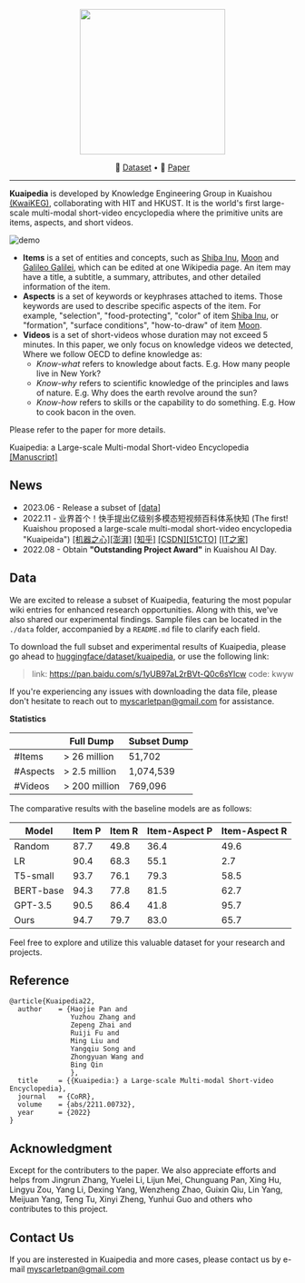 <p align="center">
<img width="256px" src="./images/logo.jpeg"/>
</p>

<p align="center">
🤗 <a href="https://huggingface.co/datasets/kwaikeg/kuaipedia" target="_blank">Dataset</a> • 📃 <a href="https://arxiv.org/abs/2211.00732" target="_blank">Paper</a>
</p>
<hr/>

**Kuaipedia** is developed by Knowledge Engineering Group in Kuaishou [(KwaiKEG)](https://github.com/KwaiKEG), collaborating with HIT and HKUST. It is the world's first large-scale multi-modal short-video encyclopedia where the primitive units are items, aspects, and short videos. 

![demo](./images/demo-case.gif)

* **Items** is a set of entities and concepts, such as [Shiba Inu](https://en.wikipedia.org/wiki/Shiba_Inu), [Moon](https://en.wikipedia.org/wiki/Moon) and [Galileo Galilei](https://en.wikipedia.org/wiki/Galileo_Galilei), which can be edited at one Wikipedia page. An item may have a title, a subtitle, a summary, attributes, and other detailed information of the item.
* **Aspects** is a set of keywords or keyphrases attached to items. Those keywords are used to describe specific aspects of the item. For example, "selection", "food-protecting", "color" of item [Shiba Inu](https://en.wikipedia.org/wiki/Shiba_Inu), or "formation", "surface conditions", "how-to-draw" of item [Moon](https://en.wikipedia.org/wiki/Moon).
* **Videos** is a set of short-videos whose duration may not exceed 5 minutes. In this paper, we only focus on knowledge videos we detected, Where we follow OECD to define knowledge as:
    * *Know-what* refers to knowledge about facts. E.g. How many people live in New York? 
    * *Know-why* refers to scientific knowledge of the principles and laws of nature. E.g. Why does the earth revolve around the sun?
    * *Know-how* refers to skills or the capability to do something. E.g. How to cook bacon in the oven.

Please refer to the paper for more details.

Kuaipedia: a Large-scale Multi-modal Short-video Encyclopedia [[Manuscript]](https://arxiv.org/abs/2211.00732)


## News
* 2023.06 - Release a subset of [[data]](#data)
* 2022.11 - 业界首个！快手提出亿级别多模态短视频百科体系快知 (The first! Kuaishou proposed a large-scale multi-modal short-video encyclopedia "Kuaipeida") [[机器之心]](https://mp.weixin.qq.com/s/_ngcmULg9-FwZER-Jlljvg)[[澎湃]](https://www.thepaper.cn/newsDetail_forward_20618591) [[知乎]](https://zhuanlan.zhihu.com/p/580890046) [[CSDN]](https://www.csdn.net/article/2022-11-07/127733976)[[51CTO]](https://www.51cto.com/article/722206.html) [[IT之家]](https://www.ithome.com/0/651/810.htm)
* 2022.08 - Obtain **"Outstanding Project Award"** in Kuaishou AI Day. 

## Data

We are excited to release a subset of Kuaipedia, featuring the most popular wiki entries for enhanced research opportunities. Along with this, we've also shared our experimental findings. Sample files can be located in the `./data` folder, accompanied by a `README.md` file to clarify each field.

To download the full subset and experimental results of Kuaipedia, please go ahead to [huggingface/dataset/kuaipedia](https://huggingface.co/datasets/kwaikeg/kuaipedia), or use the following link: 

> link: https://pan.baidu.com/s/1yUB97aL2rBVt-Q0c6sYIcw code: kwyw

If you're experiencing any issues with downloading the data file, please don't hesitate to reach out to myscarletpan@gmail.com for assistance.

**Statistics**

|            | Full Dump       | Subset Dump |
|------------|-----------------|-------------|
| #Items     | > 26 million    | 51,702      |
| #Aspects   | > 2.5 million   | 1,074,539   |
| #Videos    | > 200 million   | 769,096     |

The comparative results with the baseline models are as follows:
 
|  Model   | Item P  | Item R | Item-Aspect P | Item-Aspect R | 
|  ----  | ----  |  ----  |  ----  |  ----  | 
| Random  | 87.7 | 49.8 | 36.4 | 49.6 | 
| LR  | 90.4 | 68.3 | 55.1 | 2.7 | 
| T5-small  | 93.7 | 76.1 | 79.3 | 58.5 | 
| BERT-base  | 94.3 | 77.8 | 81.5 | 62.7 | 
| GPT-3.5  | 90.5 | 86.4 | 41.8 | 95.7 | 
| Ours  | 94.7 | 79.7 | 83.0 | 65.7 | 

Feel free to explore and utilize this valuable dataset for your research and projects.

## Reference
```
@article{Kuaipedia22,
  author    = {Haojie Pan and
               Yuzhou Zhang and
               Zepeng Zhai and
               Ruiji Fu and
               Ming Liu and
               Yangqiu Song and
               Zhongyuan Wang and
               Bing Qin
               },
  title     = {{Kuaipedia:} a Large-scale Multi-modal Short-video Encyclopedia},
  journal   = {CoRR},
  volume    = {abs/2211.00732},
  year      = {2022}
}
```


## Acknowledgment

Except for the contributers to the paper. We also appreciate efforts and helps from Jingrun Zhang, Yuelei Li, Lijun Mei, Chunguang Pan, Xing Hu, Lingyu Zou, Yang Li, Dexing Yang, Wenzheng Zhao, Guixin Qiu, Lin Yang, Meijuan Yang, Teng Tu, Xinyi Zheng, Yunhui Guo and others who contributes to this project.

## Contact Us

If you are insterested in Kuaipedia and more cases, please contact us by e-mail myscarletpan@gmail.com

